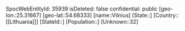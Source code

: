 ﻿---
location: [54.68333,25.31667]
type: City
tags:
- geo/City

---
SpocWebEntityId: 35939
isDeleted: false
confidential: public
[geo-lon::25.31667]
[geo-lat::54.68333]
[name::Vilnius]
[State::]
[Country::[[Lithuania]]]
[StateId::]
[Population::]
[Unknown::32]

